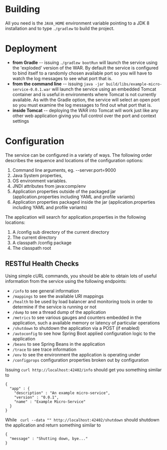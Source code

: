 # Building
All you need is the `JAVA_HOME` environment variable pointing to a JDK 8 installation and to type `./gradlew` to
build the project.

# Deployment

* **from Gradle** -- issuing `./gradlew bootRun` will launch the service using the 'exploded' version of the WAR.
 By default the service is configured to bind itself to a randomly chosen available port so you will have to watch the log messages to see what port that is.
* **from the command line** -- issuing `java -jar build/libs/example-micro-service-0.0.1.war` will launch the service using an embedded Tomcat
  container and is useful in environments where Tomcat is not currently available. As with the Gradle option, the service will select an open port so you
  must examine the log messages to find out what port that is.
* **inside Tomcat** -- deploying the WAR into Tomcat will work just like any other web application giving you full control over the port and context settings

# Configuration
The service can be configured in a variety of ways.  The following order describes the sequence and locations of the configuration options:

1. Command line arguments, eg. --server.port=9000
2. Java System properties,
3. OS environment variables.
4. JNDI attributes from java:comp/env
5. Application properties outside of the packaged jar (application.properties including YAML and profile variants)
6. Application properties packaged inside the jar (application.properties including YAML and profile variants)

The application will search for application.properties in the following locations:

1. A /config sub directory of the current directory
2. The current directory
3. A classpath /config package
4. The classpath root

## RESTful Health Checks

Using simple cURL commands, you should be able to obtain lots of useful information from the service using the following endpoints:

* `/info` to see general information
* `/mappings` to see the available URI mappings
* `/health` to be used by load balancer and monitoring tools in order to determine if the service is running or not
* `/dump` to see a thread dump of the application
* `/metrics` to see various gauges and counters embedded in the application, such a available memory or latency of particular operations
* `/shutdown` to shutdown the application via a POST (if enabled)
* `/autoconfig` to see how Spring Boot applied configuration logic to the application
* `/beans` to see Spring Beans in the application
* `/trace` to see trace information
* `/env` to see the environment the application is operating under
* `/configprops` configuration properties broken out by configuration

Issuing `curl http://localhost:42402/info` should get you something similar to

```
{
  "app" : {
    "description" : "An example micro-service",
    "version" : "0.0.1",
    "name" : "Example Micro-Service"
  }
}
```
While ` curl --data "" http://localhost:42402/shutdown` should shutdown the application and return something similar to

```
{
  "message" : "Shutting down, bye..."
}
